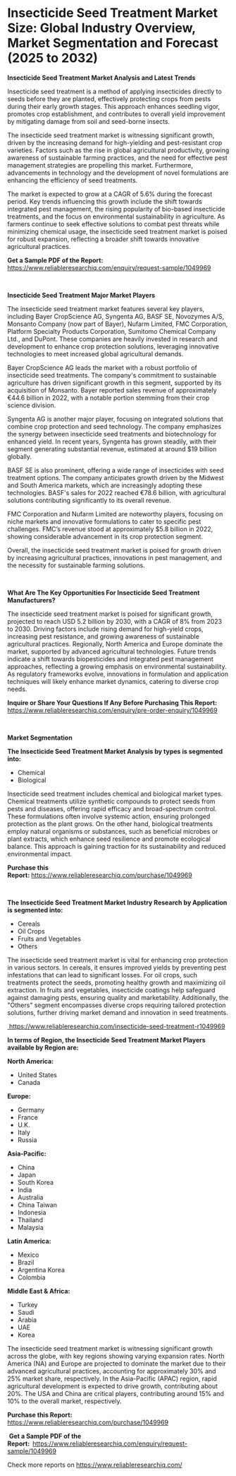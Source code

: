 <p><h1>Insecticide Seed Treatment Market Size: Global Industry Overview, Market Segmentation and Forecast (2025 to 2032)</h1></p><p><strong>Insecticide Seed Treatment Market Analysis and Latest Trends</strong></p>
<p><p>Insecticide seed treatment is a method of applying insecticides directly to seeds before they are planted, effectively protecting crops from pests during their early growth stages. This approach enhances seedling vigor, promotes crop establishment, and contributes to overall yield improvement by mitigating damage from soil and seed-borne insects.</p><p>The insecticide seed treatment market is witnessing significant growth, driven by the increasing demand for high-yielding and pest-resistant crop varieties. Factors such as the rise in global agricultural productivity, growing awareness of sustainable farming practices, and the need for effective pest management strategies are propelling this market. Furthermore, advancements in technology and the development of novel formulations are enhancing the efficiency of seed treatments.</p><p>The market is expected to grow at a CAGR of 5.6% during the forecast period. Key trends influencing this growth include the shift towards integrated pest management, the rising popularity of bio-based insecticide treatments, and the focus on environmental sustainability in agriculture. As farmers continue to seek effective solutions to combat pest threats while minimizing chemical usage, the insecticide seed treatment market is poised for robust expansion, reflecting a broader shift towards innovative agricultural practices.</p></p>
<p><strong>Get a Sample PDF of the Report:&nbsp;</strong> <a href="https://www.reliableresearchiq.com/enquiry/request-sample/1049969?utm_campaign=3453&utm_medium=2&utm_source=Github&utm_content=ia&utm_term=25032025&utm_id=insecticide-seed-treatment">https://www.reliableresearchiq.com/enquiry/request-sample/1049969</a></p>
<p>&nbsp;</p>
<p><strong>Insecticide Seed Treatment Major Market Players</strong></p>
<p><p>The insecticide seed treatment market features several key players, including Bayer CropScience AG, Syngenta AG, BASF SE, Novozymes A/S, Monsanto Company (now part of Bayer), Nufarm Limited, FMC Corporation, Platform Specialty Products Corporation, Sumitomo Chemical Company Ltd., and DuPont. These companies are heavily invested in research and development to enhance crop protection solutions, leveraging innovative technologies to meet increased global agricultural demands.</p><p>Bayer CropScience AG leads the market with a robust portfolio of insecticide seed treatments. The company's commitment to sustainable agriculture has driven significant growth in this segment, supported by its acquisition of Monsanto. Bayer reported sales revenue of approximately €44.6 billion in 2022, with a notable portion stemming from their crop science division.</p><p>Syngenta AG is another major player, focusing on integrated solutions that combine crop protection and seed technology. The company emphasizes the synergy between insecticide seed treatments and biotechnology for enhanced yield. In recent years, Syngenta has grown steadily, with their segment generating substantial revenue, estimated at around $19 billion globally.</p><p>BASF SE is also prominent, offering a wide range of insecticides with seed treatment options. The company anticipates growth driven by the Midwest and South America markets, which are increasingly adopting these technologies. BASF's sales for 2022 reached €78.6 billion, with agricultural solutions contributing significantly to its overall revenue.</p><p>FMC Corporation and Nufarm Limited are noteworthy players, focusing on niche markets and innovative formulations to cater to specific pest challenges. FMC’s revenue stood at approximately $5.8 billion in 2022, showing considerable advancement in its crop protection segment.</p><p>Overall, the insecticide seed treatment market is poised for growth driven by increasing agricultural practices, innovations in pest management, and the necessity for sustainable farming solutions.</p></p>
<p>&nbsp;</p>
<p><strong>What Are The Key Opportunities For Insecticide Seed Treatment Manufacturers?</strong></p>
<p><p>The insecticide seed treatment market is poised for significant growth, projected to reach USD 5.2 billion by 2030, with a CAGR of 8% from 2023 to 2030. Driving factors include rising demand for high-yield crops, increasing pest resistance, and growing awareness of sustainable agricultural practices. Regionally, North America and Europe dominate the market, supported by advanced agricultural technologies. Future trends indicate a shift towards biopesticides and integrated pest management approaches, reflecting a growing emphasis on environmental sustainability. As regulatory frameworks evolve, innovations in formulation and application techniques will likely enhance market dynamics, catering to diverse crop needs.</p></p>
<p><strong>Inquire or Share Your Questions If Any Before Purchasing This Report:</strong> <a href="https://www.reliableresearchiq.com/enquiry/pre-order-enquiry/1049969?utm_campaign=3453&utm_medium=2&utm_source=Github&utm_content=ia&utm_term=25032025&utm_id=insecticide-seed-treatment">https://www.reliableresearchiq.com/enquiry/pre-order-enquiry/1049969</a></p>
<p>&nbsp;</p>
<p><strong>Market Segmentation</strong></p>
<p><strong>The Insecticide Seed Treatment Market Analysis by types is segmented into:</strong></p>
<p><ul><li>Chemical</li><li>Biological</li></ul></p>
<p><p>Insecticide seed treatment includes chemical and biological market types. Chemical treatments utilize synthetic compounds to protect seeds from pests and diseases, offering rapid efficacy and broad-spectrum control. These formulations often involve systemic action, ensuring prolonged protection as the plant grows. On the other hand, biological treatments employ natural organisms or substances, such as beneficial microbes or plant extracts, which enhance seed resilience and promote ecological balance. This approach is gaining traction for its sustainability and reduced environmental impact.</p></p>
<p><strong>Purchase this Report:&nbsp;</strong><a href="https://www.reliableresearchiq.com/purchase/1049969?utm_campaign=3453&utm_medium=2&utm_source=Github&utm_content=ia&utm_term=25032025&utm_id=insecticide-seed-treatment">https://www.reliableresearchiq.com/purchase/1049969</a></p>
<p>&nbsp;</p>
<p><strong>The Insecticide Seed Treatment Market Industry Research by Application is segmented into:</strong></p>
<p><ul><li>Cereals</li><li>Oil Crops</li><li>Fruits and Vegetables</li><li>Others</li></ul></p>
<p><p>The insecticide seed treatment market is vital for enhancing crop protection in various sectors. In cereals, it ensures improved yields by preventing pest infestations that can lead to significant losses. For oil crops, such treatments protect the seeds, promoting healthy growth and maximizing oil extraction. In fruits and vegetables, insecticide coatings help safeguard against damaging pests, ensuring quality and marketability. Additionally, the "Others" segment encompasses diverse crops requiring tailored protection solutions, further driving market demand and innovation in seed treatments.</p></p>
<p><a href="https://www.reliableresearchiq.com/insecticide-seed-treatment-r1049969?utm_campaign=3453&utm_medium=2&utm_source=Github&utm_content=ia&utm_term=25032025&utm_id=insecticide-seed-treatment">&nbsp;https://www.reliableresearchiq.com/insecticide-seed-treatment-r1049969</a></p>
<p><strong>In terms of Region, the Insecticide Seed Treatment Market Players available by Region are:</strong></p>
<p>
    <p> <strong> North America: </strong>
        <ul>
            <li>United States</li>
            <li>Canada</li>
        </ul>
        </p> 
    <p> <strong> Europe: </strong>
        <ul>
            <li>Germany</li>
            <li>France</li>
            <li>U.K.</li>
            <li>Italy</li>
            <li>Russia</li>
        </ul>
        </p> 
    <p> <strong> Asia-Pacific: </strong>
        <ul>
            <li>China</li>
            <li>Japan</li>
            <li>South Korea</li>
            <li>India</li>
            <li>Australia</li>
            <li>China Taiwan</li>
            <li>Indonesia</li>
            <li>Thailand</li>
            <li>Malaysia</li>
        </ul>
        </p> 
    <p> <strong> Latin America: </strong>
        <ul>
            <li>Mexico</li>
            <li>Brazil</li>
            <li>Argentina Korea</li>
            <li>Colombia</li>
        </ul>
        </p> 
    <p> <strong> Middle East & Africa: </strong>
        <ul>
            <li>Turkey</li>
            <li>Saudi</li>
            <li>Arabia</li>
            <li>UAE</li>
            <li>Korea</li>
        </ul>
    </p>
    </p>
<p><p>The insecticide seed treatment market is witnessing significant growth across the globe, with key regions showing varying expansion rates. North America (NA) and Europe are projected to dominate the market due to their advanced agricultural practices, accounting for approximately 30% and 25% market share, respectively. In the Asia-Pacific (APAC) region, rapid agricultural development is expected to drive growth, contributing about 20%. The USA and China are critical players, contributing around 15% and 10% to the overall market, respectively.</p></p>
<p><strong>Purchase this Report: </strong><a href="https://www.reliableresearchiq.com/purchase/1049969?utm_campaign=3453&utm_medium=2&utm_source=Github&utm_content=ia&utm_term=25032025&utm_id=insecticide-seed-treatment">https://www.reliableresearchiq.com/purchase/1049969</a></p>
<p>&nbsp;<strong>Get a Sample PDF of the Report:&nbsp;&nbsp;</strong><a href="https://www.reliableresearchiq.com/enquiry/request-sample/1049969?utm_campaign=3453&utm_medium=2&utm_source=Github&utm_content=ia&utm_term=25032025&utm_id=insecticide-seed-treatment">https://www.reliableresearchiq.com/enquiry/request-sample/1049969</a></p>
<p><strong></strong></p>
<p>Check more reports on <a href="https://www.reliableresearchiq.com/?utm_campaign=3453&utm_medium=2&utm_source=Github&utm_content=ia&utm_term=25032025&utm_id=insecticide-seed-treatment">https://www.reliableresearchiq.com/</a></p>
